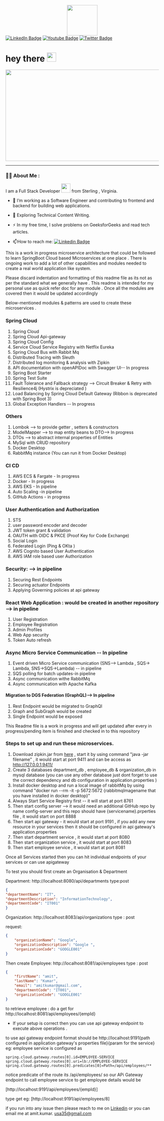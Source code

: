 <div id="header" align="center">
  <img src="https://i.giphy.com/media/v1.Y2lkPTc5MGI3NjExbm9yZ2ZxdTl1MGxmeWNodXM4bnYwOHNrM2E0d2NmNXV2MzdsdHU4OCZlcD12MV9pbnRlcm5hbF9naWZfYnlfaWQmY3Q9dHM/O2PhyxtkFwCtUO6nen/giphy.gif" width="100"/>
</div>

<div id="badges">
 <a href="https://www.linkedin.com/in/amitkumarusa/"> <img src="https://img.shields.io/badge/LinkedIn-blue?style=for-the-badge&logo=linkedin&logoColor=white" alt="LinkedIn Badge"/></a>
  <a href="https://www.youtube.com/@DontKnowHowToCode"> <img src="https://img.shields.io/badge/YouTube-red?
style=for-the-badge&logo=youtube&logoColor=white" alt="Youtube Badge"/></a>
  <a href="https://x.com/choudharyamit34"><img src="https://img.shields.io/badge/Twitter-blue?style=for-the-badge&logo=twitter&logoColor=white" 
alt="Twitter Badge"/></a>
</div>
<img src="https://komarev.com/ghpvc/?username=choudharyamit3400&style=flat-square&color=blue" alt=""/>

<h1>
  hey there
  <img src="https://media.giphy.com/media/hvRJCLFzcasrR4ia7z/giphy.gif" width="30px"/>
</h1>

<div align="center">
  <img src="https://media.giphy.com/media/dWesBcTLavkZuG35MI/giphy.gif" width="600" height="300"/>
</div>

---

### :technologist: About Me :

I am a Full Stack Developer <img src="https://media.giphy.com/media/WUlplcMpOCEmTGBtBW/giphy.gif" width="30"> from Sterling , Virginia.

- :telescope: I’m working as a Software Engineer and contributing to frontend and backend for building web applications.

- :seedling: Exploring Technical Content Writing.

- :zap: In my free time, I solve problems on GeeksforGeeks and read tech articles.

- :mailbox:How to reach me: [![Linkedin Badge](https://img.shields.io/badge/Amit%20Kumar-blue?style=flat&logo=Linkedin&logoColor=white)](https://www.linkedin.com/in/amitkumarusa/)

This is a  work in progress  microservice architecture that could be followed to learn SpringBoot Cloud based Microservices at one place .
There is ongoing work to add  a lot of other capabilities and modules needed to create a real world application like system.


Please discard indentation and formatting  of this readme file as its not as per the standard what we generally have . 
This readme is intended  for my personal use as  quick refer doc for any module .
Once all the modules are covered then it would be updated accordingly 

Below-mentioned modules & patterns  are used to create these microservices .

### Spring Cloud
1. Spring Cloud
2. Spring Cloud Api-gateway
3. Spring Cloud Config
4. Service Cloud Service Registry with Netflix Eureka 
5. Spring Cloud Bus with Rabbit Mq
6. Distributed Tracing with Sleuth
7. Distributed log monitoring & analysis with Zipkin
8. API documentation with openAPIDoc with  Swagger UI-- In progress
9. Spring Boot Starter
10. Spring Test Suite 
11. Fault Tolerance and Fallback strategy --> Circuit Breaker & Retry with Resilience4j (Hystrix is depreciated )
12. Load Balancing by Spring Cloud Default Gateway (Ribbon is deprecated with Spring Boot 3)
13. Global Exception Handlers -- In progress

### Others
1. Lombok --> to provide getter , setters  & constructors
2. ModelMapper --> to map entity beans to DTO--> In progress
3. DTOs --> to abstract internal properties of Entities
4. MySql with CRUD repository
5. Docker Desktop
6. RabbitMq instance (You can run it from Docker Desktop)

### CI CD 
1. AWS ECS & Fargate - In progress
2. Docker  - In progress
3. AWS EKS - In pipeline
4. Auto Scaling -in pipeline
5. GitHub Actions - in progress

### User Authentication and Authorization
1. STS
2. user password encoder and decoder
3. JWT token grant  & validation
4. OAUTH with OIDC & PKCE (Proof Key for Code Exchange)
5. Social Login
6. Federated Login (Ping & OKta )
7. AWS Cognito based User Authentication
8. AWS IAM role based user Authorization
   
### Security: --> in pipeline 
1. Securing Rest Endpoints
2. Securing actuator Endpoints
3. Applying Governing policies at api gateway

### React Web Application : would be created in another repository  --> in pipeline
 1. User Registration
 2. Employee Registration
 3. Admin Profiles
 4. Web App security 
 5. Token Auto refresh
    



### Async Micro Service  Communication -- In pipeline
1. Event driven Micro Service communication (SNS--> Lambda , SQS-> Lambda, SNS->SQS->Lambda) -- in pipeline
2. SQS polling for batch updates-in pipeline
3. Async communication withe RabbitMq
4. Async communication with Apache Kafka


#### Migration to DGS Federation (GraphQL)--> In pipeline
1. Rest Endpoint would be migrated to GraphQl
2. Graph and SubGraph would be created
3. Single Endpoint would be exposed


This Readme file is a work in progress and will get updated after every  in progress/pending  item is finished and checked in to this repository


### Steps to set up and run these microservices. 
1. Download zipkin.jar from [here](https://zipkin.io/pages/quickstart) , start it by using command "java -jar filename" , it would start at port 
   9411 and can be access as http://127.0.0.1:9411/
2. Create 3 databases department_db , employee_db & organization_db in mysql database (you can use any other database just dont forget to use the 
   correct dependency and db configuration in application.properties )
3. Install docker desktop and run a local image of rabbitMq  by using command  "docker run --rm -it -p 5672:5672 {rabbitmqImagename that  you have 
   installed in docker desktop}"
4. Always Start Service Registry first -- it will start at  port 8761
5. Then start config server --> it would need an additional GitHub repo by name config-server and this repo should have {servicename}.prperties 
   file , it would start on port 8888
6. Then start api gateway - it would  start at port 9191 , if you add any new resource in your services then it should be configured in 
   api gateway's application.properties
7. Then start department service , it would start at port 8080
8. Then start organization service , it would start at port 8083
9. Then start employee service , it would start at port 8081

Once all Services started then you can hit individual endpoints of your services or can use apigateway 

To test you should  first create an Organisation  & Department 

Department: http://localhost:8080/api/departments
type:post 
```json
{
"departmentName": "IT",
"departmentDescription": "InformationTechnology",
"departmentCode": "IT001"
}
```

Organization: http://localhost:8083/api/organizations
type : post

request: 
```json 
{
    "organizationName": "Google",
    "organizationDescription": "Google ",
    "organizationCode": "GOOGLE001"
}
```

Then create Employee: http://localhost:8081/api/employees
type : post 

```json
{
    "firstName": "amit",
    "lastName": "Kumar",
    "email": "amitkumar@gmail.com",
    "departmentCode": "IT001",
    "organizationCode": "GOOGLE001"
}

```
to retrieve employee : do a  get for  http://localhost:8081/api/employees/{empId}

* If your setup is correct then you can use api gateway endpoint to execute above operations .

to use api gateway  endpoint  format should be
http://localhost:9191{path configured in application gateway's properties file}{param for the service}
eg: employee service is configured as 
```env
spring.cloud.gateway.routes[0].id=EMPLOYEE-SERVICE
spring.cloud.gateway.routes[0].uri=lb://EMPLOYEE-SERVICE
spring.cloud.gateway.routes[0].predicates[0]=Path=/api/employees/**
```
notice predicate of the route its /api/employees/
so our  APi Gateway endpoint to call employee service to get employee details would be 

[http://localhost:9191/api/employees/{empId}]
 
type get 
eg: [http://localhost:9191/api/employees/8]

if you run into  any issue then please reach to me on [Linkedin](https://www.linkedin.com/in/amitkumarusa/) or you can email me at amit.kumar.
usa35@gmail.com


